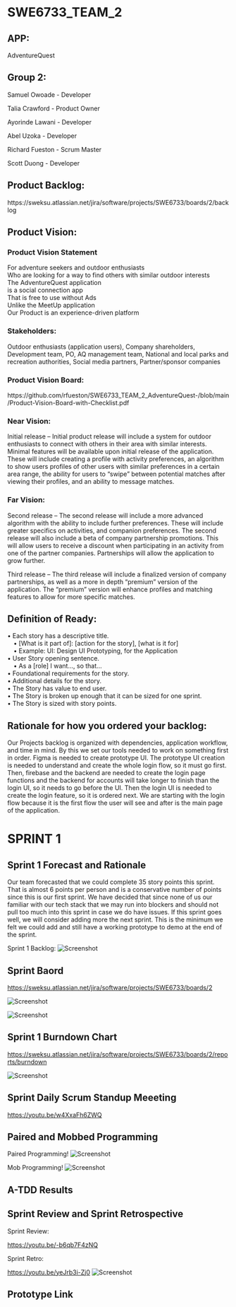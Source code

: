 # SWE6733_TEAM_2

<h2>APP:</h2> AdventureQuest 

<h2>Group 2:</h2>

Samuel Owoade - Developer 

Talia Crawford - Product Owner

Ayorinde Lawani - Developer 

Abel Uzoka - Developer 

Richard Fueston - Scrum Master 

Scott Duong - Developer 


<h2>Product Backlog:</h2> https://sweksu.atlassian.net/jira/software/projects/SWE6733/boards/2/backlog

<h2>Product Vision:</h2>

<h3>Product Vision Statement</h3>
For adventure seekers and outdoor enthusiasts <br>
Who are looking for a way to find others with similar outdoor interests  <br>
The AdventureQuest application  <br>
is a social connection app <br>
That is free to use without Ads <br>
Unlike the MeetUp application<br>
Our Product is an experience-driven platform  <br>

 <h3>Stakeholders: </h3> 
Outdoor enthusiasts (application users), Company shareholders, Development team, PO, AQ management team, National and local parks and recreation authorities, Social media partners, Partner/sponsor companies 

<h3>Product Vision Board: </h3>
https://github.com/rfueston/SWE6733_TEAM_2_AdventureQuest-/blob/main/Product-Vision-Board-with-Checklist.pdf

<h3>Near Vision: </h3>

Initial release – Initial product release will include a system for outdoor enthusiasts to connect with others in their area with similar interests. Minimal features will be available upon initial release of the application. These will include creating a profile with activity preferences, an algorithm to show users profiles of other users with similar preferences in a certain area range, the ability for users to “swipe” between potential matches after viewing their profiles, and an ability to message matches.  

<h3>Far Vision: </h3>

Second release – The second release will include a more advanced algorithm with the ability to include further preferences. These will include greater specifics on activities, and companion preferences. The second release will also include a beta of company partnership promotions. This will allow users to receive a discount when participating in an activity from one of the partner companies. Partnerships will allow the application to grow further.  

Third release – The third release will include a finalized version of company partnerships, as well as a more in depth “premium” version of the application. The “premium” version will enhance profiles and matching features to allow for more specific matches.  

<h2>Definition of Ready:</h2>
  
•	Each story has a descriptive title.<br>
  &emsp;•	[What is it part of]: [action for the story], [what is it for]<br>
  &emsp;•	Example: UI: Design UI Prototyping, for the Application<br>
•	User Story opening sentence. <br>
  &emsp;•	As a [role] I want…, so that…<br>
•	Foundational requirements for the story.<br>
•	Additional details for the story.<br>
•	The Story has value to end user. <br>
•	The Story is broken up enough that it can be sized for one sprint. <br>
•	The Story is sized with story points.<br>

<h2>Rationale for how you ordered your backlog:</h2>

Our Projects backlog is organized with dependencies, application workflow, and time in mind. By this we set our tools needed to work on something first in order. Figma is needed to create prototype UI. The prototype UI creation is needed to understand and create the whole login flow, so it must go first. Then, firebase and the backend are needed to create the login page functions and the backend for accounts will take longer to finish than the login UI, so it needs to go before the UI. Then the login UI is needed to create the login feature, so it is ordered next. We are starting with the login flow because it is the first flow the user will see and after is the main page of the application. 

<h1>SPRINT 1</h1>

<h2>Sprint 1 Forecast and Rationale</h2>

Our team forecasted that we could complete 35 story points this sprint. That is almost 6 points per person and is a conservative number of points since this is our first sprint. We have decided that since none of us our familiar with our tech stack that we may run into blockers and should not pull too much into this sprint in case we do have issues. If this sprint goes well, we will consider adding more the next sprint. This is the minimum we felt we could add and still have a working prototype to demo at the end of the sprint.

Sprint 1 Backlog: 
![Screenshot](https://github.com/rfueston/SWE6733_TEAM_2_AdventureQuest/blob/main/Sprint_1_Backlog.png)

<h2>Sprint Baord</h2>

https://sweksu.atlassian.net/jira/software/projects/SWE6733/boards/2

![Screenshot](https://github.com/rfueston/SWE6733_TEAM_2_AdventureQuest/blob/main/Sprint_1_Board.png)

![Screenshot](https://github.com/rfueston/SWE6733_TEAM_2_AdventureQuest/blob/main/Sprint_1_completed.png)

<h2>Sprint 1 Burndown Chart</h2>

https://sweksu.atlassian.net/jira/software/projects/SWE6733/boards/2/reports/burndown

![Screenshot](https://github.com/rfueston/SWE6733_TEAM_2_AdventureQuest/blob/main/Sprint_1_Burndown.png)

<h2>Sprint Daily Scrum Standup Meeeting</h2>

https://youtu.be/w4XxaFh6ZWQ

<h2>Paired and Mobbed Programming</h2>

Paired Programming!
![Screenshot](https://github.com/rfueston/SWE6733_TEAM_2_AdventureQuest/blob/main/Paired_Sprint_1.png)

Mob Programming!
![Screenshot](https://github.com/rfueston/SWE6733_TEAM_2_AdventureQuest/blob/main/mobbing_Sprint_1.png)

<h2>A-TDD Results</h2>

<h2>Sprint Review and Sprint Retrospective</h2>

Sprint Review:

https://youtu.be/-b6qb7F4zNQ

Sprint Retro:

https://youtu.be/yeJrb3i-Zj0
![Screenshot](https://github.com/rfueston/SWE6733_TEAM_2_AdventureQuest/blob/main/Sprint_1_retro.png)


<h2>Prototype Link</h2>

